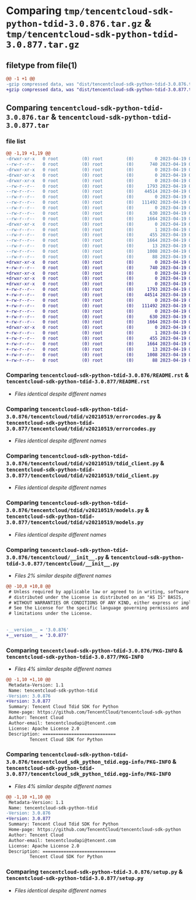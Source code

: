 # Comparing `tmp/tencentcloud-sdk-python-tdid-3.0.876.tar.gz` & `tmp/tencentcloud-sdk-python-tdid-3.0.877.tar.gz`

## filetype from file(1)

```diff
@@ -1 +1 @@
-gzip compressed data, was "dist/tencentcloud-sdk-python-tdid-3.0.876.tar", last modified: Wed Apr 19 00:39:23 2023, max compression
+gzip compressed data, was "dist/tencentcloud-sdk-python-tdid-3.0.877.tar", last modified: Wed Apr 19 09:36:38 2023, max compression
```

## Comparing `tencentcloud-sdk-python-tdid-3.0.876.tar` & `tencentcloud-sdk-python-tdid-3.0.877.tar`

### file list

```diff
@@ -1,19 +1,19 @@
-drwxr-xr-x   0 root         (0) root         (0)        0 2023-04-19 00:39:23.000000 tencentcloud-sdk-python-tdid-3.0.876/
--rw-r--r--   0 root         (0) root         (0)      740 2023-04-19 00:39:23.000000 tencentcloud-sdk-python-tdid-3.0.876/README.rst
-drwxr-xr-x   0 root         (0) root         (0)        0 2023-04-19 00:39:23.000000 tencentcloud-sdk-python-tdid-3.0.876/tencentcloud/
-drwxr-xr-x   0 root         (0) root         (0)        0 2023-04-19 00:39:23.000000 tencentcloud-sdk-python-tdid-3.0.876/tencentcloud/tdid/
-drwxr-xr-x   0 root         (0) root         (0)        0 2023-04-19 00:39:23.000000 tencentcloud-sdk-python-tdid-3.0.876/tencentcloud/tdid/v20210519/
--rw-r--r--   0 root         (0) root         (0)     1793 2023-04-19 00:39:23.000000 tencentcloud-sdk-python-tdid-3.0.876/tencentcloud/tdid/v20210519/errorcodes.py
--rw-r--r--   0 root         (0) root         (0)    44514 2023-04-19 00:39:23.000000 tencentcloud-sdk-python-tdid-3.0.876/tencentcloud/tdid/v20210519/tdid_client.py
--rw-r--r--   0 root         (0) root         (0)        0 2023-04-19 00:39:23.000000 tencentcloud-sdk-python-tdid-3.0.876/tencentcloud/tdid/v20210519/__init__.py
--rw-r--r--   0 root         (0) root         (0)   111492 2023-04-19 00:39:23.000000 tencentcloud-sdk-python-tdid-3.0.876/tencentcloud/tdid/v20210519/models.py
--rw-r--r--   0 root         (0) root         (0)        0 2023-04-19 00:39:23.000000 tencentcloud-sdk-python-tdid-3.0.876/tencentcloud/tdid/__init__.py
--rw-r--r--   0 root         (0) root         (0)      630 2023-04-19 00:39:23.000000 tencentcloud-sdk-python-tdid-3.0.876/tencentcloud/__init__.py
--rw-r--r--   0 root         (0) root         (0)     1664 2023-04-19 00:39:23.000000 tencentcloud-sdk-python-tdid-3.0.876/PKG-INFO
-drwxr-xr-x   0 root         (0) root         (0)        0 2023-04-19 00:39:23.000000 tencentcloud-sdk-python-tdid-3.0.876/tencentcloud_sdk_python_tdid.egg-info/
--rw-r--r--   0 root         (0) root         (0)        1 2023-04-19 00:39:23.000000 tencentcloud-sdk-python-tdid-3.0.876/tencentcloud_sdk_python_tdid.egg-info/dependency_links.txt
--rw-r--r--   0 root         (0) root         (0)      455 2023-04-19 00:39:23.000000 tencentcloud-sdk-python-tdid-3.0.876/tencentcloud_sdk_python_tdid.egg-info/SOURCES.txt
--rw-r--r--   0 root         (0) root         (0)     1664 2023-04-19 00:39:23.000000 tencentcloud-sdk-python-tdid-3.0.876/tencentcloud_sdk_python_tdid.egg-info/PKG-INFO
--rw-r--r--   0 root         (0) root         (0)       13 2023-04-19 00:39:23.000000 tencentcloud-sdk-python-tdid-3.0.876/tencentcloud_sdk_python_tdid.egg-info/top_level.txt
--rw-r--r--   0 root         (0) root         (0)     1008 2023-04-19 00:39:23.000000 tencentcloud-sdk-python-tdid-3.0.876/setup.py
--rw-r--r--   0 root         (0) root         (0)       88 2023-04-19 00:39:23.000000 tencentcloud-sdk-python-tdid-3.0.876/setup.cfg
+drwxr-xr-x   0 root         (0) root         (0)        0 2023-04-19 09:36:38.000000 tencentcloud-sdk-python-tdid-3.0.877/
+-rw-r--r--   0 root         (0) root         (0)      740 2023-04-19 09:36:38.000000 tencentcloud-sdk-python-tdid-3.0.877/README.rst
+drwxr-xr-x   0 root         (0) root         (0)        0 2023-04-19 09:36:38.000000 tencentcloud-sdk-python-tdid-3.0.877/tencentcloud/
+drwxr-xr-x   0 root         (0) root         (0)        0 2023-04-19 09:36:38.000000 tencentcloud-sdk-python-tdid-3.0.877/tencentcloud/tdid/
+drwxr-xr-x   0 root         (0) root         (0)        0 2023-04-19 09:36:38.000000 tencentcloud-sdk-python-tdid-3.0.877/tencentcloud/tdid/v20210519/
+-rw-r--r--   0 root         (0) root         (0)     1793 2023-04-19 09:36:38.000000 tencentcloud-sdk-python-tdid-3.0.877/tencentcloud/tdid/v20210519/errorcodes.py
+-rw-r--r--   0 root         (0) root         (0)    44514 2023-04-19 09:36:38.000000 tencentcloud-sdk-python-tdid-3.0.877/tencentcloud/tdid/v20210519/tdid_client.py
+-rw-r--r--   0 root         (0) root         (0)        0 2023-04-19 09:36:38.000000 tencentcloud-sdk-python-tdid-3.0.877/tencentcloud/tdid/v20210519/__init__.py
+-rw-r--r--   0 root         (0) root         (0)   111492 2023-04-19 09:36:38.000000 tencentcloud-sdk-python-tdid-3.0.877/tencentcloud/tdid/v20210519/models.py
+-rw-r--r--   0 root         (0) root         (0)        0 2023-04-19 09:36:38.000000 tencentcloud-sdk-python-tdid-3.0.877/tencentcloud/tdid/__init__.py
+-rw-r--r--   0 root         (0) root         (0)      630 2023-04-19 09:36:38.000000 tencentcloud-sdk-python-tdid-3.0.877/tencentcloud/__init__.py
+-rw-r--r--   0 root         (0) root         (0)     1664 2023-04-19 09:36:38.000000 tencentcloud-sdk-python-tdid-3.0.877/PKG-INFO
+drwxr-xr-x   0 root         (0) root         (0)        0 2023-04-19 09:36:38.000000 tencentcloud-sdk-python-tdid-3.0.877/tencentcloud_sdk_python_tdid.egg-info/
+-rw-r--r--   0 root         (0) root         (0)        1 2023-04-19 09:36:38.000000 tencentcloud-sdk-python-tdid-3.0.877/tencentcloud_sdk_python_tdid.egg-info/dependency_links.txt
+-rw-r--r--   0 root         (0) root         (0)      455 2023-04-19 09:36:38.000000 tencentcloud-sdk-python-tdid-3.0.877/tencentcloud_sdk_python_tdid.egg-info/SOURCES.txt
+-rw-r--r--   0 root         (0) root         (0)     1664 2023-04-19 09:36:38.000000 tencentcloud-sdk-python-tdid-3.0.877/tencentcloud_sdk_python_tdid.egg-info/PKG-INFO
+-rw-r--r--   0 root         (0) root         (0)       13 2023-04-19 09:36:38.000000 tencentcloud-sdk-python-tdid-3.0.877/tencentcloud_sdk_python_tdid.egg-info/top_level.txt
+-rw-r--r--   0 root         (0) root         (0)     1008 2023-04-19 09:36:38.000000 tencentcloud-sdk-python-tdid-3.0.877/setup.py
+-rw-r--r--   0 root         (0) root         (0)       88 2023-04-19 09:36:38.000000 tencentcloud-sdk-python-tdid-3.0.877/setup.cfg
```

### Comparing `tencentcloud-sdk-python-tdid-3.0.876/README.rst` & `tencentcloud-sdk-python-tdid-3.0.877/README.rst`

 * *Files identical despite different names*

### Comparing `tencentcloud-sdk-python-tdid-3.0.876/tencentcloud/tdid/v20210519/errorcodes.py` & `tencentcloud-sdk-python-tdid-3.0.877/tencentcloud/tdid/v20210519/errorcodes.py`

 * *Files identical despite different names*

### Comparing `tencentcloud-sdk-python-tdid-3.0.876/tencentcloud/tdid/v20210519/tdid_client.py` & `tencentcloud-sdk-python-tdid-3.0.877/tencentcloud/tdid/v20210519/tdid_client.py`

 * *Files identical despite different names*

### Comparing `tencentcloud-sdk-python-tdid-3.0.876/tencentcloud/tdid/v20210519/models.py` & `tencentcloud-sdk-python-tdid-3.0.877/tencentcloud/tdid/v20210519/models.py`

 * *Files identical despite different names*

### Comparing `tencentcloud-sdk-python-tdid-3.0.876/tencentcloud/__init__.py` & `tencentcloud-sdk-python-tdid-3.0.877/tencentcloud/__init__.py`

 * *Files 2% similar despite different names*

```diff
@@ -10,8 +10,8 @@
 # Unless required by applicable law or agreed to in writing, software
 # distributed under the License is distributed on an "AS IS" BASIS,
 # WITHOUT WARRANTIES OR CONDITIONS OF ANY KIND, either express or implied.
 # See the License for the specific language governing permissions and
 # limitations under the License.
 
 
-__version__ = '3.0.876'
+__version__ = '3.0.877'
```

### Comparing `tencentcloud-sdk-python-tdid-3.0.876/PKG-INFO` & `tencentcloud-sdk-python-tdid-3.0.877/PKG-INFO`

 * *Files 4% similar despite different names*

```diff
@@ -1,10 +1,10 @@
 Metadata-Version: 1.1
 Name: tencentcloud-sdk-python-tdid
-Version: 3.0.876
+Version: 3.0.877
 Summary: Tencent Cloud Tdid SDK for Python
 Home-page: https://github.com/TencentCloud/tencentcloud-sdk-python
 Author: Tencent Cloud
 Author-email: tencentcloudapi@tencent.com
 License: Apache License 2.0
 Description: ============================
         Tencent Cloud SDK for Python
```

### Comparing `tencentcloud-sdk-python-tdid-3.0.876/tencentcloud_sdk_python_tdid.egg-info/PKG-INFO` & `tencentcloud-sdk-python-tdid-3.0.877/tencentcloud_sdk_python_tdid.egg-info/PKG-INFO`

 * *Files 4% similar despite different names*

```diff
@@ -1,10 +1,10 @@
 Metadata-Version: 1.1
 Name: tencentcloud-sdk-python-tdid
-Version: 3.0.876
+Version: 3.0.877
 Summary: Tencent Cloud Tdid SDK for Python
 Home-page: https://github.com/TencentCloud/tencentcloud-sdk-python
 Author: Tencent Cloud
 Author-email: tencentcloudapi@tencent.com
 License: Apache License 2.0
 Description: ============================
         Tencent Cloud SDK for Python
```

### Comparing `tencentcloud-sdk-python-tdid-3.0.876/setup.py` & `tencentcloud-sdk-python-tdid-3.0.877/setup.py`

 * *Files identical despite different names*

